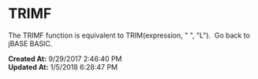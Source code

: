 # TRIMF

The TRIMF function is equivalent to TRIM(expression, " ", "L").  Go back to jBASE BASIC.   

**Created At:** 9/29/2017 2:46:40 PM  
**Updated At:** 1/5/2018 6:28:47 PM  


